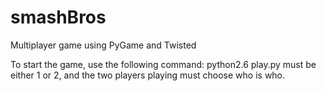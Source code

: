 # smashBros
Multiplayer game using PyGame and Twisted 

To start the game, use the following command: python2.6 play.py <playerNumber>
<playerNumber> must be either 1 or 2, and the two players playing must choose who is who.
